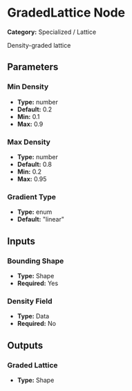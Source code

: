 
# GradedLattice Node

**Category:** Specialized / Lattice

Density-graded lattice

## Parameters


### Min Density
- **Type:** number
- **Default:** 0.2
- **Min:** 0.1
- **Max:** 0.9



### Max Density
- **Type:** number
- **Default:** 0.8
- **Min:** 0.2
- **Max:** 0.95



### Gradient Type
- **Type:** enum
- **Default:** "linear"





## Inputs


### Bounding Shape
- **Type:** Shape
- **Required:** Yes



### Density Field
- **Type:** Data
- **Required:** No



## Outputs


### Graded Lattice
- **Type:** Shape




